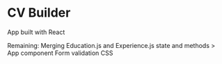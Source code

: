 # CV Builder

App built with React

Remaining:
Merging Education.js and Experience.js state and methods > App component
Form validation
CSS
